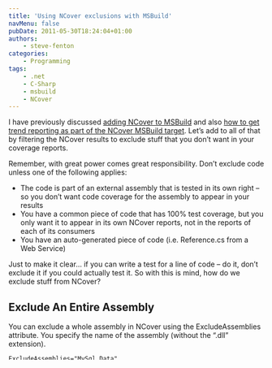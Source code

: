 ```yaml
---
title: 'Using NCover exclusions with MSBuild'
navMenu: false
pubDate: 2011-05-30T18:24:04+01:00
authors:
    - steve-fenton
categories:
    - Programming
tags:
    - .net
    - C-Sharp
    - msbuild
    - NCover
---
```


I have previously discussed [adding NCover to MSBuild](/blog/2011/02/adding-an-ncover-target-to-msbuild-to-get-code-coverage/) and also [how to get trend reporting as part of the NCover MSBuild target](/blog/2011/05/using-ncover-with-msbuild-to-get-reports-and-trends/). Let’s add to all of that by filtering the NCover results to exclude stuff that you don’t want in your coverage reports.

Remember, with great power comes great responsibility. Don’t exclude code unless one of the following applies:

- The code is part of an external assembly that is tested in its own right – so you don’t want code coverage for the assembly to appear in your results
- You have a common piece of code that has 100% test coverage, but you only want it to appear in its own NCover reports, not in the reports of each of its consumers
- You have an auto-generated piece of code (i.e. Reference.cs from a Web Service)

Just to make it clear… if you can write a test for a line of code – do it, don’t exclude it if you could actually test it. So with this is mind, how do we exclude stuff from NCover?

## Exclude An Entire Assembly

You can exclude a whole assembly in NCover using the ExcludeAssemblies attribute. You specify the name of the assembly (without the “.dll” extension).

```
ExcludeAssemblies="MySql.Data"
```

This will exclude all code in MySql.Data.dll.

You can also specify multiple assemblies, using a semi-colon to separate each one.

```
ExcludeAssemblies="AutoMapper;MySql.Data"
```

Keep them in alphabetical order to make this list easier to maintain!

## Exclude By Attribute

In .NET 4 there is an attribute ready made for this, but you can easily create your own in previous versions. The attribute in question is in `System.Diagnostics.CodeAnalysis` and it is called the `ExcludeFromCodeCoverageAttribute`. To use it, just put the attribute on the class or method you want to exclude…

```csharp
using System.Diagnostics.CodeAnalysis;
[ExcludeFromCodeCoverage]
private class MyClass {
   //...
```

If you don’t have .NET 4, roll your own until you upgrade your projects:

```csharp
public class ExcludeFromCodeCoverageAttribute : Attribute { }
```

In order to inform NCover about this attribute, supply the ExcludeAttributes attribute on your build target:

```
ExcludeAttributes="System.Diagnostics.CodeAnalysis.ExcludeFromCodeCoverageAttribute"
```

Once again, use a semi-colon if you want to use more than one attribute.

## Exclude Specific Files

This is probably the one to use the least as it is going to be a maintenance overhead if you have a massive file list. The one scenario this is useful is for auto-generated classes as this means you don’t need to make a manual change that will be overwritten if the class is re-generated. You just need to supply the full path to the file you want to exclude, with a bit of regex shenanigans. I don’t actually know why this has to be a regular expression, given that you need to supply the whole file path – so let me know if you can think of a good reason.

Use the ExcludeFiles attribute to remove particular files from coverage results…

```
ExcludeFiles="c:\\Source\\Project\\Web References\\SomeWebService\\Reference\.cs"
```

Note that you need to double-slash the file path with `\\` and you need to escape the full-stop `\.` – otherwise it just won’t work and you’ll get a message about an “Invalid Regular Expression”.

## Full Example

Here is an example that puts it all together, using the NCover target I’ve used in the previous articles…

```xml
<Target Name="RunCodeCoverage" DependsOnTargets="BuildAll;BuildUnitTests">
    <Message Text="Get code coverage from NCover" />
    <NCover
        ToolPath="$(NCoverPath)\"
        TestRunnerArgs="@(UnitTestAssemblies, ' ')"
        TestRunnerExe="$(NUnitPath)nunit-console.exe"
        CoverAll="True"
        HtmlReportDir="$(NCoverOutputPath)\index.html"
        ProjectName="Code Coverage"
        CoverageFile="$(NCoverOutputPath)\Trends\coverage.xml"
        AppendTrendTo="$(NCoverOutputPath)\Trends\NCover.trend"
        ExcludeAssemblies="AutoMapper;MySql.Data"
        ExcludeFiles="c:\\Source\\Project\\Web References\\SomeWebService\\Reference\.cs"
        ExcludeAttributes="System.Diagnostics.CodeAnalysis.ExcludeFromCodeCoverageAttribute"
    />
    <NCoverReporting ToolPath="$(NCoverPath)\"
        CoverageDataPaths="$(NCoverOutputPath)\Trends\Coverage.xml"
        CoverageTrendPath="$(NCoverOutputPath)\Trends\NCover.trend"
        OutputReport="$(NCoverOutputPath)\Trends\"
    />
</Target>
```